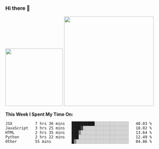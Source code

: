 ### Hi there 👋

<!--
**nestor22/nestor22** is a ✨ _special_ ✨ repository because its `README.md` (this file) appears on your GitHub profile.

Here are some ideas to get you started:

- 🔭 I’m currently working on ...
- 🌱 I’m currently learning ...
- 👯 I’m looking to collaborate on ...
- 🤔 I’m looking for help with ...
- 💬 Ask me about ...
- 📫 How to reach me: ...
- 😄 Pronouns: ...
- ⚡ Fun fact: ...
-->


<img height="180em" src="https://github-readme-stats.vercel.app/api?username=nestor22&show_icons=true&hide_border=true&&count_private=true&include_all_commits=true&theme=radical" />
<img height="280em" src="https://github-readme-stats.vercel.app/api/top-langs/?username=nestor22&layout=compact)](https://github.com/nestor22/github-readme-stats&theme=radical"  />



**This Week I Spent My Time On:**
<!--START_SECTION:waka-->
```text
JSX          7 hrs 36 mins   ██████████░░░░░░░░░░░░░░░   40.03 % 
JavaScript   3 hrs 25 mins   ████▓░░░░░░░░░░░░░░░░░░░░   18.02 % 
HTML         2 hrs 35 mins   ███▒░░░░░░░░░░░░░░░░░░░░░   13.64 % 
Python       2 hrs 22 mins   ███░░░░░░░░░░░░░░░░░░░░░░   12.49 % 
Other        55 mins         █▒░░░░░░░░░░░░░░░░░░░░░░░   04.86 % 
```
<!--END_SECTION:waka-->


